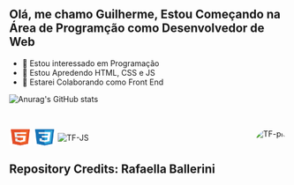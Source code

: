 ## Olá, me chamo Guilherme, Estou Começando na Área de Programção como Desenvolvedor de Web

- 👀 Estou interessado em Programação
- 🌱 Estou Apredendo HTML, CSS e JS
- 💞️ Estarei Colaborando como Front End

![Anurag's GitHub stats](https://github-readme-stats.vercel.app/api?username=guilherme&show_icons=true&theme=blue-green)

##

</div>  

  <div style="display: inline_block"><br>
    <img align="center" alt="TF-HTML" height="30" width="40" src="https://raw.githubusercontent.com/devicons/devicon/master/icons/html5/html5-original.svg">
    <img align="center" alt="TF-CSS" height="30" width="40" src="https://raw.githubusercontent.com/devicons/devicon/master/icons/css3/css3-original.svg">
    <img align="center" alt="TF-JS" height="30" width="40"   <img src="https://cdn.jsdelivr.net/gh/devicons/devicon/icons/javascript/javascript-original.svg">
    <img align="right" alt="TF-pic" height="150" style="border-radius:50px;" 
  src="https://media.discordapp.net/attachments/701269799585710090/1019051122763251772/338224_GcvjmtYh.gif?width=369&height=369">

</div>

## Repository Credits: Rafaella Ballerini
